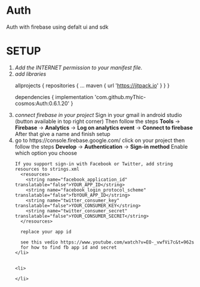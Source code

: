 # Auth
Auth with firebase using defalt ui and sdk

<h1>SETUP</h1>
<ol>
  <li>
    <i>Add the INTERNET permission to your manifest file.</i>
    <uses-permission android:name="android.permission.INTERNET" />
  </li>
  
  <li>
    <i>add libraries</i>

allprojects {
		repositories {
			...
			maven { url 'https://jitpack.io' }
		}
	}
  
  dependencies {
	        implementation 'com.github.myThic-cosmos:Auth:0.6.1.20'
	}
  </li>
  
  <li>
    <i>connect firebase in your project</i>
    Sign in your gmail in android studio (button available in top right corner)
    Then follow the steps
    <b>Tools</b> -> <b>Firebase</b> -> <b>Analytics</b> -> <b>Log on analytics event</b> -> <b>Connect to firebase</b>
    After that give a name and finish setup
  </li>
  
  <li>
    go to https://console.firebase.google.com/
    click on your project
    then follow the steps
    <b>Develop</b> -> <b>Authentication</b> -> <b>Sign-in method</b>
    Enable which option you choose
    
    If you support sign-in with Facebook or Twitter, add string resources to strings.xml 
      <resources>
        <string name="facebook_application_id" translatable="false">YOUR_APP_ID</string>
        <string name="facebook_login_protocol_scheme" translatable="false">fbYOUR_APP_ID</string>
        <string name="twitter_consumer_key" translatable="false">YOUR_CONSUMER_KEY</string>
        <string name="twitter_consumer_secret" translatable="false">YOUR_CONSUMER_SECRET</string>
      </resources>
      
      replace your app id
      
      see this vedio https://www.youtube.com/watch?v=EO-_vwfVi7c&t=962s
      for how to find fb app id and secret
    </li>
    
    
    <li>
      
    </li>
